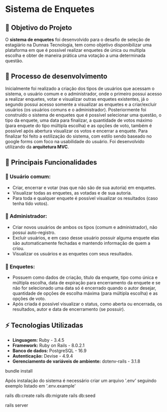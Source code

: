 # Sistema de Enquetes

## 🔎 Objetivo do Projeto

O **sistema de enquetes** foi desenvolvido para o desafio de seleção de estagiário na Dunnas Tecnologia, tem como objetivo disponibilizar uma plataforma em que é possível realizar enquetes de única ou multipla escolha e obter de maneira prática uma votação a uma determinada questão.

## 🔧 Processo de desenvolvimento

Inicialmente foi realizado a criação dos tipos de usuários que acessam o sistema, o usuário comum e o administrador, onde o primeiro possui acesso a realizar enquetes, votar e visualizar outras enquetes existentes, já o segundo possui acesso somente a visualizar as enquetes e a criar/excluir usuários (os usuários comuns e o administrador). Posteriormente foi construído o sistema de enquetes que é possível selecionar uma questão, o tipo da enquete, uma data para finalizar, a quantidade de votos máximo (para enquete do tipo múltipla escolha) e as opções de voto, também é possível após abertura visualizar os votos e encerrar a enquete. Para finalizar foi feito a estilização do sistema, com estilo sendo baseado no google forms com foco na usabilidade do usuário. Foi desenvolvido utilizando da **arquitetura MVC**.

## 🧩 Principais Funcionalidades

### 🔹 Usuário comum:
* Criar, encerrar e votar (nas que não são de sua autoria) em enquetes.
* Visualizar todas as enquetes, as votadas e de sua autoria.
* Para toda e qualquer enquete é possível visualizar os resultados (caso tenha tido votos).

### 🔹 Administrador:
* Criar novos usuários de ambos os tipos (comum e administrador), não possui auto-registro.
* Excluir usuários, e em caso desse usuário possuir alguma enquete elas são automaticamente fechadas e mantendo informação de quem a criou.
* Visualizar os usuários e as enquetes com seus resultados.

### 🔹 Enquetes:
* Possuem como dados de criação, título da enquete, tipo como única e múltipla escolha, data de expiração para encerramento da enquete e se não for selecionado uma data só é encerrado quando o autor desejar, quantidade de opções de escolha máxima (para múltipla escolha) e as opções de voto.
* Após criada é possível visualizar o status, como aberta ou encerrada, os resultados, autor e data de encerramento (se possuir).

## ⚡ Tecnologias Utilizadas

- **Linguagem:** Ruby - 3.4.5
- **Framework:** Ruby on Rails - 8.0.2.1
- **Banco de dados:** PostgreSQL - 16.9
- **Autenticação:** Devise - 4.9.4
- **Gerenciamento de variáveis de ambiente:** dotenv-rails - 3.1.8







bundle install

Após instalação do sistema é necessário criar um arquivo '.env' seguindo exemplo listado em '.env.example'

rails db:create
rails db:migrate
rails db:seed

rails server